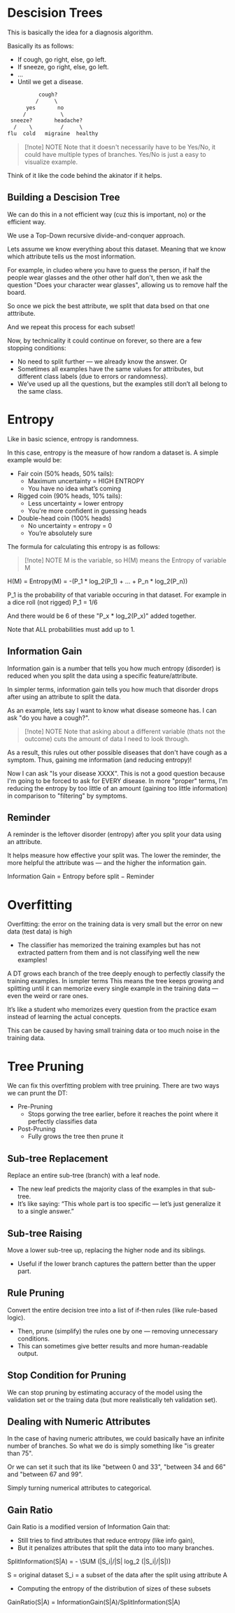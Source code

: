# Descision Trees

This is basically the idea for a diagnosis algorithm.

Basically its as follows:
- If cough, go right, else, go left. 
- If sneeze, go right, else, go left.
- ...
- Until we get a disease.

```txt
          cough?
         /     \
      yes       no
     /           \
 sneeze?       headache?
  /    \         /     \
flu  cold   migraine  healthy
```

> [!note] NOTE
> Note that it doesn't necessarily have to be Yes/No, it could have multiple
> types of branches. Yes/No is just a easy to visualize example.

Think of it like the code behind the akinator if it helps.

## Building a Descision Tree

We can do this in a not efficient way (cuz this is important, no) or the 
efficient way.

We use a Top-Down recursive divide-and-conquer approach.

Lets assume we know everything about this dataset. Meaning that we know 
which attribute tells us the most information. 

For example, in cludeo where you have to guess the person, if half the people
wear glasses and the other other half don't, then we ask the question "Does
your character wear glasses", allowing us to remove half the board.

So once we pick the best attribute, we split that data bsed on that one 
atttribute.

And we repeat this process for each subset!

Now, by technicality  it could continue on forever, so there are a few 
stopping conditions:
- No need to split further — we already know the answer. Or
- Sometimes all examples have the same values for attributes, 
  but different class labels (due to errors or randomness).
- We’ve used up all the questions, but the examples still don’t 
  all belong to the same class.

# Entropy

Like in basic science, entropy is randomness. 

In this case, entropy is the measure of how random a dataset is. 
A simple example would be:
- Fair coin (50% heads, 50% tails):
    - Maximum uncertainty = HIGH ENTROPY
    - You have no idea what’s coming
- Rigged coin (90% heads, 10% tails):
    - Less uncertainty = lower entropy
    - You're more confident in guessing heads
- Double-head coin (100% heads)
    - No uncertainty = entropy = 0
    - You’re absolutely sure

The formula for calculating this entropy is as follows:

> [!note] NOTE
> M is the variable, so H(M) means the Entropy of variable M

H(M) = Entropy(M) = -(P_1 * log\_2(P\_1) + ... + P\_n * log\_2(P\_n))

P_1 is the probability of that variable occuring in that dataset.
For example in a dice roll (not rigged) P\_1 = 1/6

And there would be 6 of these "P_x * log\_2(P\_x)" added together.

Note that ALL probabilities must add up to 1.

## Information Gain

Information gain is a number that tells you how much entropy 
(disorder) is reduced when you split the data using a specific 
feature/attribute.

In simpler terms, information gain tells you how much that disorder 
drops after using an attribute to split the data.

As an example, lets say I want to know what disease someone has. I can 
ask "do you have a cough?". 

> [!note] NOTE
> Note that asking about a different variable (thats not the outcome) cuts
> the amount of data I need to look through.

As a result, this rules out other possible diseases that don't have cough
as a symptom. Thus, gaining me information (and reducing entropy)!

Now I can ask "Is your disease XXXX". This is not a good question because I'm 
going to be forced to ask for EVERY disease. In more "proper" terms, I'm 
reducing the entropy by too little of an amount (gaining too little information) 
in comparison to "filtering" by symptoms.

## Reminder

A reminder is the leftover disorder (entropy) after you split your data 
using an attribute.

It helps measure how effective your split was. The lower the reminder, the 
more helpful the attribute was — and the higher the information gain.

Information Gain = Entropy before split − Reminder

# Overfitting

Overfitting: the error on the training data is very small but the error on 
new data (test data) is high
- The classifier has memorized the training examples but has not extracted 
  pattern from them and is not classifying well the new examples!

A DT grows each branch of the tree deeply enough to perfectly classify 
the training examples. In ismpler terms This means the tree keeps growing 
and splitting until it can memorize every single example in the training 
data — even the weird or rare ones. 

It’s like a student who memorizes every question from the practice exam 
instead of learning the actual concepts.

This can be caused by having small training data or too much noise in the 
training data.

# Tree Pruning

We can fix this overfitting problem with tree pruining. There are two ways
we can prunt the DT:
- Pre-Pruning
    - Stops gorwing the tree earlier, before it reaches the point where it 
      perfectly classifies data
- Post-Pruning
    - Fully grows the tree then prune it

## Sub-tree Replacement
Replace an entire sub-tree (branch) with a leaf node.
- The new leaf predicts the majority class of the examples in that sub-tree.
- It’s like saying: “This whole part is too specific — let’s just generalize 
  it to a single answer.”

## Sub-tree Raising
Move a lower sub-tree up, replacing the higher node and its siblings.
- Useful if the lower branch captures the pattern better than the upper part.

## Rule Pruning
Convert the entire decision tree into a list of if-then rules (like 
rule-based logic).
- Then, prune (simplify) the rules one by one — removing unnecessary 
  conditions.
- This can sometimes give better results and more human-readable output.

## Stop Condition for Pruning

We can stop pruning by estimating accuracy of the model using the validation 
set or the traiing data (but more realistically teh validation set).

## Dealing with Numeric Attributes

In the case of having numeric attributes, we could basically have an infinite 
number of branches. So what we do is simply something like "is greater than 
75". 

Or we can set it such that its like "between 0 and 33", "between 34 and 66" 
and "between 67 and 99".

Simply turning numerical attributes to categorical.

## Gain Ratio

Gain Ratio is a modified version of Information Gain that: 
- Still tries to find attributes that reduce entropy (like info gain), 
- But it penalizes attributes that split the data into too many branches.

SplitInformation(S|A) = - \SUM (|S_i|/|S| log_2 (|S_i|/|S|))

S = original dataset 
S_i = a subset of the data after the split using attribute A

- Computing the entropy of the distribution of sizes of these subsets

GainRatio(S|A) = InformationGain(S|A)/SplitInformation(S|A)



